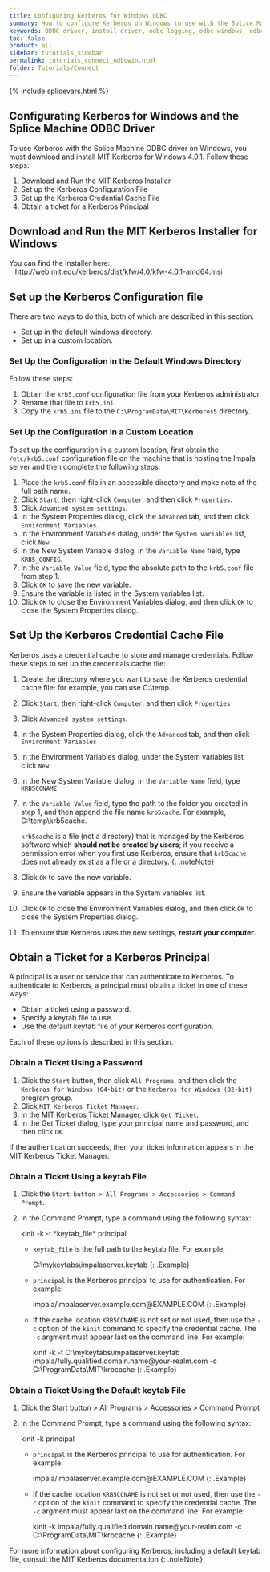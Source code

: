 ```yaml
---
title: Configuring Kerberos for Windows ODBC
summary: How to configure Kerberos on Windows to use with the Splice Machine ODBC driver.
keywords: ODBC driver, install driver, odbc logging, odbc windows, odbc mac, odbc linux, odbc unix
toc: false
product: all
sidebar: tutorials_sidebar
permalink: tutorials_connect_odbcwin.html
folder: Tutorials/Connect
---
```

{% include splicevars.html %} <section>
<div class="TopicContent" data-swiftype-index="true" markdown="1">

# Configurating Kerberos for Windows and the Splice Machine ODBC Driver

To use Kerberos with the Splice Machine ODBC driver on Windows, you must download and install MIT Kerberos for Windows 4.0.1. Follow these steps:

1. Download and Run the MIT Kerberos Installer
2. Set up the Kerberos Configuration File
3. Set up the Kerberos Credential Cache File
4. Obtain a ticket for a Kerberos Principal

## Download and Run the MIT Kerberos Installer for Windows

You can find the installer here:
&nbsp;&nbsp;&nbsp;<a href="http://web.mit.edu/kerberos/dist/kfw/4.0/kfw-4.0.1-amd64.msi" target="_blank">http://web.mit.edu/kerberos/dist/kfw/4.0/kfw-4.0.1-amd64.msi</a>

## Set up the Kerberos Configuration file

There are two ways to do this, both of which are described in this section.
* Set up in the default windows directory.
* Set up in a custom location.

### Set Up the Configuration in the Default Windows Directory

Follow these steps:
1. Obtain the `krb5.conf` configuration file from your Kerberos administrator.
2. Rename that file to `krb5.ini`.
3. Copy the `krb5.ini` file to the `C:\ProgramData\MIT\Kerberos5` directory.

### Set Up the Configuration in a Custom Location

To set up the configuration in a custom location, first obtain the `/etc/krb5.conf` configuration file on the machine that is hosting the Impala server and then complete the following steps:

1. Place the `krb5.conf` file in an accessible directory and make note of the full path name.
2. Click `Start`, then right-click `Computer`, and then click `Properties`.
3. Click `Advanced system settings`.
4. In the System Properties dialog, click the `Advanced` tab, and then click `Environment Variables`.
5. In the Environment Variables dialog, under the `System variables` list, click `New`.
6. In the New System Variable dialog, in the `Variable Name` field, type `KRB5_CONFIG`.
7. In the `Variable Value` field, type the absolute path to the `krb5.conf` file from step 1.
8. Click `OK` to save the new variable.
9. Ensure the variable is listed in the System variables list.
10. Click `OK` to close the Environment Variables dialog, and then click `OK` to close the System Properties dialog.

## Set Up the Kerberos Credential Cache File

Kerberos uses a credential cache to store and manage credentials. Follow these steps to set up the credentials cache file:

1. Create the directory where you want to save the Kerberos credential cache file; for example, you can use <span class="Example">C:\temp</span>.
2. Click `Start`, then right-click `Computer`, and then click `Properties`
3. Click `Advanced system settings`.
4. In the System Properties dialog, click the `Advanced` tab, and then click `Environment Variables`
5. In the Environment Variables dialog, under the System variables list, click `New`
6. In the New System Variable dialog, in the `Variable Name` field, type `KRB5CCNAME`
7. In the `Variable Value` field, type the path to the folder you created in step 1, and then append the file name `krb5cache`. For example, <span class="Example">C:\temp\krb5cache</span>.

    `krb5cache` is a file (not a directory) that is managed by the Kerberos software which __should not be created by users__; if you receive a permission error when you first use Kerberos, ensure that `krb5cache` does not already exist as a file or a directory.
    {: .noteNote}
8. Click `OK` to save the new variable.
9. Ensure the variable appears in the System variables list.
10. Click `OK` to close the Environment Variables dialog, and then click `OK` to close the System Properties dialog.
11. To ensure that Kerberos uses the new settings, __restart your computer__.

## Obtain a Ticket for a Kerberos Principal

A principal is a user or service that can authenticate to Kerberos. To authenticate to Kerberos, a principal must obtain a ticket in one of these ways:

* Obtain a ticket using a password.
* Specify a keytab file to use.
* Use the default keytab file of your Kerberos configuration.

Each of these options is described in this section.

### Obtain a Ticket Using a Password

1. Click the `Start` button, then click `All Programs`, and then click the `Kerberos for Windows (64-bit)` or the `Kerberos for Windows (32-bit)` program group.
2. Click `MIT Kerberos Ticket Manager`.
3. In the MIT Kerberos Ticket Manager, click `Get Ticket`.
4. In the Get Ticket dialog, type your principal name and password, and then click `OK`.

If the authentication succeeds, then your ticket information appears in the MIT Kerberos Ticket Manager.

### Obtain a Ticket Using a keytab File

1. Click the `Start button > All Programs > Accessories > Command Prompt`.
2. In the Command Prompt, type a command using the following syntax:

    <div class="PreWrapper" markdown="1">
        kinit -k -t *keytab_file* principal
    </div>

    * `keytab_file` is the full path to the keytab file. For example:

        <div class="PreWrapper" markdown="1">
          C:\mykeytabs\impalaserver.keytab
        {: .Example}
        </div>

    * `principal` is the Kerberos principal to use for authentication. For example:
        <div class="PreWrapper" markdown="1">
          impala/impalaserver.example.com@EXAMPLE.COM
        {: .Example}
        </div>

    * If the cache location `KRB5CCNAME` is not set or not used, then use the `-c` option of the `kinit` command to specify the credential cache. The `-c` argment must appear last on the command line. For example:

        <div class="PreWrapperWide" markdown="1">
          kinit -k -t C:\mykeytabs\impalaserver.keytab impala/fully.qualified.domain.name@your-realm.com -c C:\ProgramData\MIT\krbcache
        {: .Example}
        </div>

### Obtain a Ticket Using the Default keytab File

1. Click the Start button > All Programs > Accessories > Command Prompt
2. In the Command Prompt, type a command using the following syntax:

    <div class="PreWrapper" markdown="1">
        kinit -k principal
    </div>

    * `principal` is the Kerberos principal to use for authentication. For example:
        <div class="PreWrapper" markdown="1">
          impala/impalaserver.example.com@EXAMPLE.COM
        {: .Example}
        </div>

    * If the cache location `KRB5CCNAME` is not set or not used, then use the `-c` option of the `kinit` command to specify the credential cache. The `-c` argment must appear last on the command line. For example:
        <div class="PreWrapperWide" markdown="1">
          kinit -k impala/fully.qualified.domain.name@your-realm.com -c C:\ProgramData\MIT\krbcache
        {: .Example}
        </div>

For more information about configuring Kerberos, including a default keytab file, consult the MIT Kerberos documentation
{: .noteNote}
